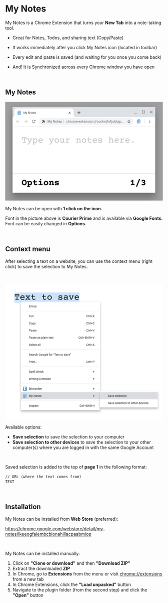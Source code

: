 # My Notes

My Notes is a Chrome Extension that turns your **New Tab** into a note-taking tool.

- Great for Notes, Todos, and sharing text (Copy/Paste)

- It works immediately after you click My Notes icon (located in toolbar)

- Every edit and paste is saved (and waiting for you once you come back)

- And! It is Synchronized across every Chrome window you have open

<br>

## My Notes

![My Notes](image.png)

My Notes can be open with **1 click on the icon.**

Font in the picture above is **Courier Prime** and is available via **Google Fonts.**
Font can be easily changed in **Options.**

<br>

## Context menu

After selecting a text on a website, you can use the context menu (right click)
to save the selection to My Notes.

<br>

![Context Menu](context-menu.png)


Available options:

- **Save selection** to save the selection to your computer
- **Save selection to other devices** to save the selection to your other computer(s)
where you are logged in with the same Google Account

<br>

Saved selection is added to the top of **page 1** in the following format:

```
// URL (where the text comes from)
TEXT
```

<br>

## Installation

My Notes can be installed from **Web Store** (preferred):

https://chrome.google.com/webstore/detail/my-notes/lkeeogfaiembcblonahillacpaabmiop

<br>

My Notes can be installed manually:

1. Click on **"Clone or download"** and then **"Download ZIP"**
2. Extract the downloaded **ZIP**
3. In Chrome, go to **Extensions** from the menu or visit [chrome://extensions](chrome://extensions) from a new tab
4. In Chrome Extensions, click the **"Load unpacked"** button
5. Navigate to the plugin folder (from the second step) and click the **"Open"** button
